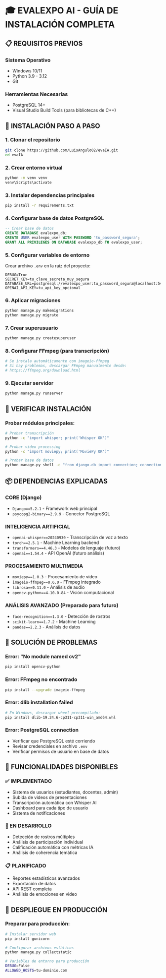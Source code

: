 # 🎓 EVALEXPO AI - GUÍA DE INSTALACIÓN COMPLETA

## 📋 REQUISITOS PREVIOS

### Sistema Operativo
- Windows 10/11
- Python 3.9 - 3.12
- Git

### Herramientas Necesarias
- PostgreSQL 14+
- Visual Studio Build Tools (para bibliotecas de C++)

## 🚀 INSTALACIÓN PASO A PASO

### 1. Clonar el repositorio
```bash
git clone https://github.com/LuisAngulo02/evaIA.git
cd evaIA
```

### 2. Crear entorno virtual
```bash
python -m venv venv
venv\Scripts\activate
```

### 3. Instalar dependencias principales
```bash
pip install -r requirements.txt
```

### 4. Configurar base de datos PostgreSQL
```sql
-- Crear base de datos
CREATE DATABASE evalexpo_db;
CREATE USER evalexpo_user WITH PASSWORD 'tu_password_segura';
GRANT ALL PRIVILEGES ON DATABASE evalexpo_db TO evalexpo_user;
```

### 5. Configurar variables de entorno
Crear archivo `.env` en la raíz del proyecto:
```env
DEBUG=True
SECRET_KEY=tu_clave_secreta_muy_segura
DATABASE_URL=postgresql://evalexpo_user:tu_password_segura@localhost:5432/evalexpo_db
OPENAI_API_KEY=tu_api_key_opcional
```

### 6. Aplicar migraciones
```bash
python manage.py makemigrations
python manage.py migrate
```

### 7. Crear superusuario
```bash
python manage.py createsuperuser
```

### 8. Configurar FFmpeg (para transcripción)
```bash
# Se instala automáticamente con imageio-ffmpeg
# Si hay problemas, descargar FFmpeg manualmente desde:
# https://ffmpeg.org/download.html
```

### 9. Ejecutar servidor
```bash
python manage.py runserver
```

## 🧪 VERIFICAR INSTALACIÓN

### Probar módulos principales:
```bash
# Probar transcripción
python -c "import whisper; print('Whisper OK')"

# Probar video processing
python -c "import moviepy; print('MoviePy OK')"

# Probar base de datos
python manage.py shell -c "from django.db import connection; connection.ensure_connection(); print('DB OK')"
```

## 📦 DEPENDENCIAS EXPLICADAS

### CORE (Django)
- `Django==5.2.1` - Framework web principal
- `psycopg2-binary==2.9.9` - Conector PostgreSQL

### INTELIGENCIA ARTIFICIAL
- `openai-whisper==20240930` - Transcripción de voz a texto
- `torch==2.5.1` - Machine Learning backend
- `transformers==4.46.3` - Modelos de lenguaje (futuro)
- `openai==1.54.4` - API OpenAI (futuro análisis)

### PROCESAMIENTO MULTIMEDIA
- `moviepy==1.0.3` - Procesamiento de video
- `imageio-ffmpeg==0.6.0` - FFmpeg integrado
- `librosa==0.11.0` - Análisis de audio
- `opencv-python==4.10.0.84` - Visión computacional

### ANÁLISIS AVANZADO (Preparado para futuro)
- `face-recognition==1.3.0` - Detección de rostros
- `scikit-learn==1.7.2` - Machine Learning
- `pandas==2.2.3` - Análisis de datos

## 🔧 SOLUCIÓN DE PROBLEMAS

### Error: "No module named cv2"
```bash
pip install opencv-python
```

### Error: FFmpeg no encontrado
```bash
pip install --upgrade imageio-ffmpeg
```

### Error: dlib installation failed
```bash
# En Windows, descargar wheel precompilado:
pip install dlib-19.24.6-cp311-cp311-win_amd64.whl
```

### Error: PostgreSQL connection
- Verificar que PostgreSQL esté corriendo
- Revisar credenciales en archivo `.env`
- Verificar permisos de usuario en base de datos

## 🎯 FUNCIONALIDADES DISPONIBLES

### ✅ IMPLEMENTADO
- Sistema de usuarios (estudiantes, docentes, admin)
- Subida de videos de presentaciones
- Transcripción automática con Whisper AI
- Dashboard para cada tipo de usuario
- Sistema de notificaciones

### 🔄 EN DESARROLLO
- Detección de rostros múltiples
- Análisis de participación individual
- Calificación automática con métricas IA
- Análisis de coherencia temática

### 📋 PLANIFICADO
- Reportes estadísticos avanzados
- Exportación de datos
- API REST completa
- Análisis de emociones en video

## 🚀 DESPLIEGUE EN PRODUCCIÓN

### Preparar para producción:
```bash
# Instalar servidor web
pip install gunicorn

# Configurar archivos estáticos
python manage.py collectstatic

# Variables de entorno para producción
DEBUG=False
ALLOWED_HOSTS=tu-dominio.com
```

